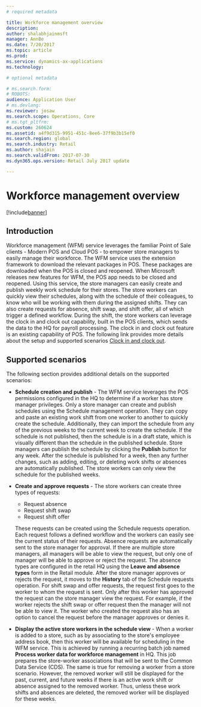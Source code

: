 ```yaml
---
# required metadata

title: Workforce management overview
description: 
author: shalabhjainmsft
manager: AnnBe
ms.date: 7/20/2017
ms.topic: article
ms.prod: 
ms.service: dynamics-ax-applications
ms.technology: 

# optional metadata

# ms.search.form: 
# ROBOTS: 
audience: Application User
# ms.devlang: 
ms.reviewer: josaw
ms.search.scope: Operations, Core
# ms.tgt_pltfrm: 
ms.custom: 260624
ms.assetid: a4f9d315-9951-451c-8ee6-37f9b3b15ef0
ms.search.region: global
ms.search.industry: Retail
ms.author: shajain
ms.search.validFrom: 2017-07-30
ms.dyn365.ops.version: Retail July 2017 update

---
```


# Workforce management overview

[!include[banner](includes/banner.md)]
	
## Introduction
Workforce management (WFM) service leverages the familiar Point of Sale clients - Modern POS and Cloud POS - to empower store managers to easily manage their workforce. The WFM service uses the extension framework to download the relevant packages in POS. These packages are downloaded when the POS is closed and reopened. When Microsoft releases new features for WFM, the POS app needs to be closed and reopened. Using this service, the store managers can easily create and publish weekly work schedule for their stores. The store workers can quickly view their schedules, along with the schedule of their colleagues, to know who will be working with them during the assigned shifts. They can also create requests for absence, shift swap, and shift offer, all of which trigger a defined workflow. During the shift, the store workers can leverage the clock in and clock out capability, built in the POS clients, which sends the data to the HQ for payroll processing. The clock in and clock out feature is an existing capability of POS. The following link provides more details about the setup and supported scenarios
[Clock in and clock out]( https://docs.microsoft.com/en-us/dynamics365/operations/retail/retail-time-attendance).

## Supported scenarios
The following section provides additional details on the supported scenarios:

* __Schedule creation and publish__ - The WFM service leverages the POS permissions configured in the HQ to determine if a worker has store manager privileges. Only a store manager can create and publish schedules using the Schedule management operation. They can copy and paste an existing work shift from one worker to another to quickly create the schedule. Additionally, they can import the schedule from any of the previous weeks to the current week to create the schedule. If the schedule is not published, then the schedule is in a draft state, which is visually different than the schedule in the published schedule. Store managers can publish the schedule by clicking the **Publish** button for any week. After the schedule is published for a week, then any further changes, such as adding, editing, or deleting work shifts or absences are automatically published. The store workers can only view the schedule for the published weeks.

* __Create and approve requests__ - The store workers can create three types of requests:
  - Request absence 
  - Request shift swap
  - Request shift offer 

  These requests can be created using the Schedule requests operation. Each request follows a defined workflow and the workers can easily see the current status of their requests. Absence requests are automatically sent to the store manager for approval. If there are multiple store managers, all managers will be able to view the request, but only one of manager will be able to approve or reject the request. The absence types are configured in the retail HQ using the **Leave and absence types** form in the Retail module. After the store manager approves or rejects the request, it moves to the **History** tab of the Schedule requests operation. For shift swap and offer requests, the request first goes to the worker to whom the request is sent. Only after this worker has approved the request can the store manager view the request. For example, if the worker rejects the shift swap or offer request then the manager will not be able to view it. The worker who created the request also has an option to cancel the request before the manager approves or denies it.  
	
* __Display the active store workers in the schedule view__ - When a worker is added to a store, such as by associating to the store's employee address book, then this worker will be available for scheduling in the WFM service. This is achieved by running a recurring batch job named **Process worker data for workforce management** in HQ. This job prepares the store-worker associations that will be sent to the Common Data Service (CDS). The same is true for removing a worker from a store scenario. However, the removed worker will still be displayed for the past, current, and future weeks if there is an active work shift or absence assigned to the removed worker. Thus, unless these work shifts and absences are deleted, the removed worker will be displayed for these weeks.
